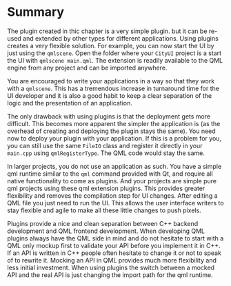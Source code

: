 # Summary

The plugin created in thic chapter is a very simple plugin. but it can be re-used and extended by other types for different applications. Using plugins creates a very flexible solution. For example, you can now start the UI by just using the `qmlscene`. Open the folder where your `CityUI` project is a start the UI with `qmlscene main.qml`. The extension is readily available to the QML engine from any project and can be imported anywhere.

You are encouraged to write your applications in a way so that they work with a `qmlscene`. This has a tremendous increase in turnaround time for the UI developer and it is also a good habit to keep a clear separation of the logic and the presentation of an application.

The only drawback with using plugins is that the deployment gets more difficult. This becomes more apparent the simpler the application is (as the overhead of creating and deploying the plugin stays the same). You need now to deploy your plugin with your application. If this is a problem for you, you can still use the same `FileIO` class and register it directly in your `main.cpp` using `qmlRegisterType`. The QML code would stay the same.

In larger projects, you do not use an application as such. You have a simple qml runtime similar to the `qml` command provided with Qt, and require all native functionality to come as plugins. And your projects are simple pure qml projects using these qml extension plugins. This provides greater flexibility and removes the compilation step for UI changes. After editing a QML file you just need to run the UI. This allows the user interface writers to stay flexible and agile to make all these little changes to push pixels.

Plugins provide a nice and clean separation between C++ backend development and QML frontend development. When developing QML plugins always have the QML side in mind and do not hesitate to start with a QML only mockup first to validate your API before you implement it in C++. If an API is written in C++ people often hesitate to change it or not to speak of to rewrite it. Mocking an API in QML provides much more flexibility and less initial investment. When using plugins the switch between a mocked API and the real API is just changing the import path for the qml runtime.
